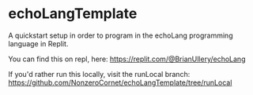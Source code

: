 # echoLangTemplate
A quickstart setup in order to program in the echoLang programming language in Replit.

You can find this on repl, here: https://replit.com/@BrianUllery/echoLang

If you'd rather run this locally, visit the runLocal branch:
https://github.com/NonzeroCornet/echoLangTemplate/tree/runLocal